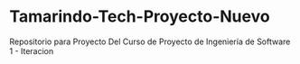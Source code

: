 # Tamarindo-Tech-Proyecto-Nuevo
Repositorio para Proyecto Del Curso de Proyecto de Ingeniería de Software 1 - Iteracion
